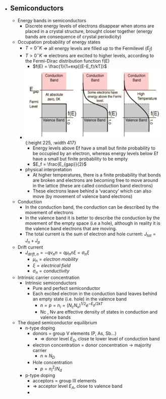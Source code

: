 - ## Semiconductors
	- Energy bands in semiconductors
		- Discrete energy levels of electrons disappear when atoms are placed in a crystal structure, brought closer together (energy bands are consequence of crystal periodicity)
	- Occupation probability of energy states
		- $T=0^\circ K$ => all energy levels are filled up to the Fermilevel ($E_f$)
		- $T>0^\circ K$ => electrons are excited to higher levels, according to the Fermi-Dirac distribution function f(E)
			- $f(E) = \frac{1}{1+exp[(E-E_f)/kT]}$
		- ![image.png](../assets/image_1685087834582_0.png){:height 225, :width 417}
			- Energy levels above Ef have a small but finite probability to be occupied by an electron, whereas energy levels below Ef have a small but finite probability to be empty
			- $E_f = \frac{E_{gap}}{2}$
		- physical interpretation
			- At higher temperatures, there is a finite probability that bonds are broken and electrons are becoming free to move around in the lattice (these are called conduction band electrons)
			- These electrons leave behind a ‘vacancy’ which can also move (by movement of valence band electrons)
	- Conduction
		- In the conduction band, the conduction can be described by the movement of electrons
		- In the valence band it is better to describe the conduction by the movement of the empty space (i.e a hole), although in reality it is the valence band electrons that are moving.
		- The total current is the sum of electron and hole current: $J_{tot}=J_n+J_p$
	- Drift current
		- $J_{drift,n}=-qv_nn = q\mu_nn\xi=\sigma_n\xi$
			- $\mu_n=electron\; mobility$
			- $\xi = electrical\; field$
			- $\sigma_n = conductivity$
	- Intrinsic carrier concentration
		- Intrinsic semiconductors
			- Pure and perfect semiconductor
			- Each excited electron in the conduction band leaves behind an empty state (i.e. hole) in the valence band
				- $n=p=n_i=(N_cN_v)^{1/2}e^{-E_g/2kT}$
				- Nc , Nv are effective density of states in conduction and valence
				  bands
	- The doped semiconductor equilibrium
		- n-type doping
			- donors = group V elements (P, As, Sb...)
				- => donor level $E_D$, close te lower level of conduction band
			- electron concentration = donor concentration -> majority carrier
				- $n\approx N_D$
			- Hole concentration
				- $p = n_i^2/N_d$
		- p-type doping
			- acceptors = group III elements
			- => acceptor level $E_A$, close to valence band
			-